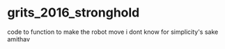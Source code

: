 # grits_2016_stronghold
code to function to make the robot move i dont know for simplicity's sake amithav
